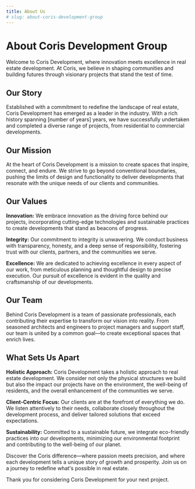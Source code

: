 ```yaml
---
title: About Us
# slug: about-coris-development-group
---
```

 # **About Coris Development Group**

Welcome to Coris Development, where innovation meets excellence in real estate development. At Coris, we believe in shaping communities and building futures through visionary projects that stand the test of time.

## **Our Story**

Established with a commitment to redefine the landscape of real estate, Coris Development has emerged as a leader in the industry. With a rich history spanning [number of years] years, we have successfully undertaken and completed a diverse range of projects, from residential to commercial developments.

## **Our Mission**

At the heart of Coris Development is a mission to create spaces that inspire, connect, and endure. We strive to go beyond conventional boundaries, pushing the limits of design and functionality to deliver developments that resonate with the unique needs of our clients and communities.

## **Our Values**

**Innovation:** We embrace innovation as the driving force behind our projects, incorporating cutting-edge technologies and sustainable practices to create developments that stand as beacons of progress.

**Integrity:** Our commitment to integrity is unwavering. We conduct business with transparency, honesty, and a deep sense of responsibility, fostering trust with our clients, partners, and the communities we serve.

**Excellence:** We are dedicated to achieving excellence in every aspect of our work, from meticulous planning and thoughtful design to precise execution. Our pursuit of excellence is evident in the quality and craftsmanship of our developments.

## **Our Team**

Behind Coris Development is a team of passionate professionals, each contributing their expertise to transform our vision into reality. From seasoned architects and engineers to project managers and support staff, our team is united by a common goal—to create exceptional spaces that enrich lives.

## **What Sets Us Apart**

**Holistic Approach:** Coris Development takes a holistic approach to real estate development. We consider not only the physical structures we build but also the impact our projects have on the environment, the well-being of residents, and the overall enhancement of the communities we serve.

**Client-Centric Focus:** Our clients are at the forefront of everything we do. We listen attentively to their needs, collaborate closely throughout the development process, and deliver tailored solutions that exceed expectations.

**Sustainability:** Committed to a sustainable future, we integrate eco-friendly practices into our developments, minimizing our environmental footprint and contributing to the well-being of our planet.

Discover the Coris difference—where passion meets precision, and where each development tells a unique story of growth and prosperity. Join us on a journey to redefine what's possible in real estate.

Thank you for considering Coris Development for your next project.